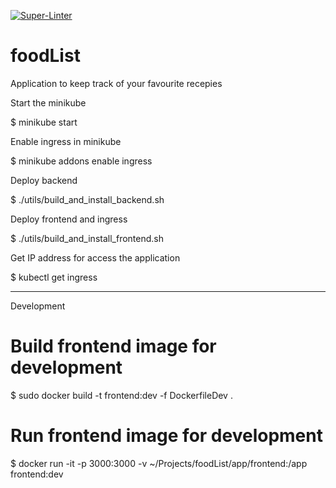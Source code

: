 [![Super-Linter](https://github.com/aqyakush/foodList/actions/workflows/CI.yml/badge.svg)](https://github.com/marketplace/actions/super-linter)

# foodList
Application to keep track of your favourite recepies

Start the minikube

$ minikube start

Enable ingress in minikube

$ minikube addons enable ingress

Deploy backend

$ ./utils/build_and_install_backend.sh

Deploy frontend and ingress

$ ./utils/build_and_install_frontend.sh

Get IP address for access the application

$ kubectl get ingress

--------------------------

Development

# Build frontend image for development

$ sudo docker build -t frontend:dev -f DockerfileDev .

# Run frontend image for development

$ docker run -it -p 3000:3000 -v ~/Projects/foodList/app/frontend:/app frontend:dev